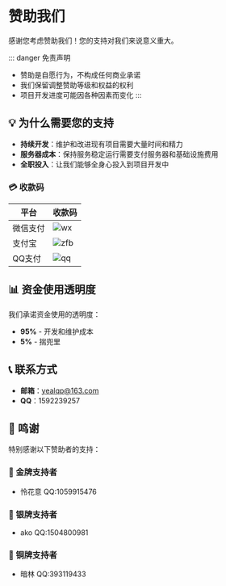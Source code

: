 # 赞助我们

感谢您考虑赞助我们！您的支持对我们来说意义重大。

::: danger 免责声明
- 赞助是自愿行为，不构成任何商业承诺
- 我们保留调整赞助等级和权益的权利
- 项目开发进度可能因各种因素而变化
:::

## 💡 为什么需要您的支持

- **持续开发**：维护和改进现有项目需要大量时间和精力
- **服务器成本**：保持服务稳定运行需要支付服务器和基础设施费用
- **全职投入**：让我们能够全身心投入到项目开发中


### 💳 收款码

| 平台 | 收款码 |
|------|------|
| 微信支付 |![wx](/wxskm.png) |
| 支付宝 | ![zfb](/zfbskm.png) |
| QQ支付 | ![qq](/qqskm.png) |

## 📊 资金使用透明度

我们承诺资金使用的透明度：

- **95%** - 开发和维护成本
- **5%** - 揣兜里


## 📞 联系方式

- **邮箱**：yealqp@163.com
- **QQ**：1592239257

## 🙏 鸣谢

特别感谢以下赞助者的支持：

### 🥇 金牌支持者
- 怜花意 QQ:1059915476

### 🥈 银牌支持者
- ako QQ:1504800981

### 🥉 铜牌支持者
- 暗林 QQ:393119433



